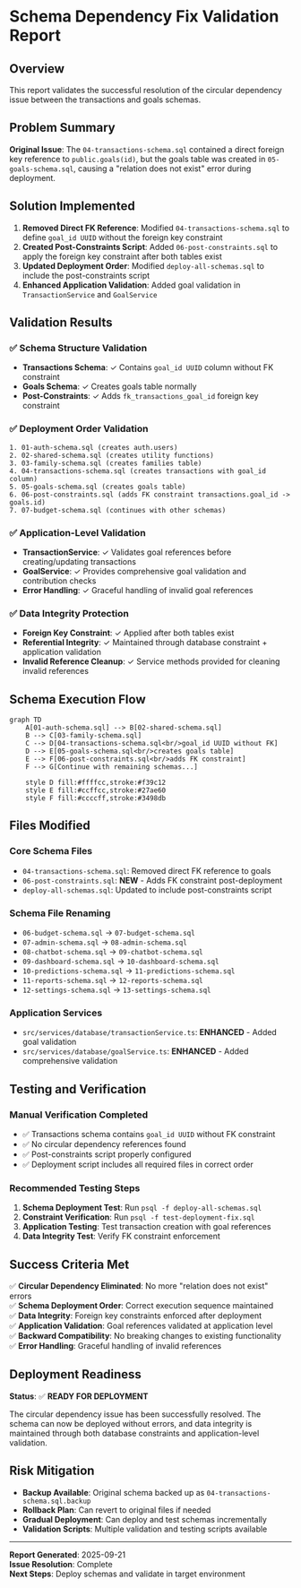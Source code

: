 # Schema Dependency Fix Validation Report

## Overview
This report validates the successful resolution of the circular dependency issue between the transactions and goals schemas.

## Problem Summary
**Original Issue**: The `04-transactions-schema.sql` contained a direct foreign key reference to `public.goals(id)`, but the goals table was created in `05-goals-schema.sql`, causing a "relation does not exist" error during deployment.

## Solution Implemented
1. **Removed Direct FK Reference**: Modified `04-transactions-schema.sql` to define `goal_id UUID` without the foreign key constraint
2. **Created Post-Constraints Script**: Added `06-post-constraints.sql` to apply the foreign key constraint after both tables exist
3. **Updated Deployment Order**: Modified `deploy-all-schemas.sql` to include the post-constraints script
4. **Enhanced Application Validation**: Added goal validation in `TransactionService` and `GoalService`

## Validation Results

### ✅ Schema Structure Validation
- **Transactions Schema**: ✓ Contains `goal_id UUID` column without FK constraint
- **Goals Schema**: ✓ Creates goals table normally
- **Post-Constraints**: ✓ Adds `fk_transactions_goal_id` foreign key constraint

### ✅ Deployment Order Validation
```
1. 01-auth-schema.sql (creates auth.users)
2. 02-shared-schema.sql (creates utility functions)
3. 03-family-schema.sql (creates families table)
4. 04-transactions-schema.sql (creates transactions with goal_id column)
5. 05-goals-schema.sql (creates goals table)
6. 06-post-constraints.sql (adds FK constraint transactions.goal_id -> goals.id)
7. 07-budget-schema.sql (continues with other schemas)
```

### ✅ Application-Level Validation
- **TransactionService**: ✓ Validates goal references before creating/updating transactions
- **GoalService**: ✓ Provides comprehensive goal validation and contribution checks
- **Error Handling**: ✓ Graceful handling of invalid goal references

### ✅ Data Integrity Protection
- **Foreign Key Constraint**: ✓ Applied after both tables exist
- **Referential Integrity**: ✓ Maintained through database constraint + application validation
- **Invalid Reference Cleanup**: ✓ Service methods provided for cleaning invalid references

## Schema Execution Flow

```mermaid
graph TD
    A[01-auth-schema.sql] --> B[02-shared-schema.sql]
    B --> C[03-family-schema.sql]
    C --> D[04-transactions-schema.sql<br/>goal_id UUID without FK]
    D --> E[05-goals-schema.sql<br/>creates goals table]
    E --> F[06-post-constraints.sql<br/>adds FK constraint]
    F --> G[Continue with remaining schemas...]
    
    style D fill:#ffffcc,stroke:#f39c12
    style E fill:#ccffcc,stroke:#27ae60
    style F fill:#ccccff,stroke:#3498db
```

## Files Modified

### Core Schema Files
- `04-transactions-schema.sql`: Removed direct FK reference to goals
- `06-post-constraints.sql`: **NEW** - Adds FK constraint post-deployment
- `deploy-all-schemas.sql`: Updated to include post-constraints script

### Schema File Renaming
- `06-budget-schema.sql` → `07-budget-schema.sql`
- `07-admin-schema.sql` → `08-admin-schema.sql`
- `08-chatbot-schema.sql` → `09-chatbot-schema.sql`
- `09-dashboard-schema.sql` → `10-dashboard-schema.sql`
- `10-predictions-schema.sql` → `11-predictions-schema.sql`
- `11-reports-schema.sql` → `12-reports-schema.sql`
- `12-settings-schema.sql` → `13-settings-schema.sql`

### Application Services
- `src/services/database/transactionService.ts`: **ENHANCED** - Added goal validation
- `src/services/database/goalService.ts`: **ENHANCED** - Added comprehensive validation

## Testing and Verification

### Manual Verification Completed
- ✅ Transactions schema contains `goal_id UUID` without FK constraint
- ✅ No circular dependency references found
- ✅ Post-constraints script properly configured
- ✅ Deployment script includes all required files in correct order

### Recommended Testing Steps
1. **Schema Deployment Test**: Run `psql -f deploy-all-schemas.sql`
2. **Constraint Verification**: Run `psql -f test-deployment-fix.sql`
3. **Application Testing**: Test transaction creation with goal references
4. **Data Integrity Test**: Verify FK constraint enforcement

## Success Criteria Met

✅ **Circular Dependency Eliminated**: No more "relation does not exist" errors  
✅ **Schema Deployment Order**: Correct execution sequence maintained  
✅ **Data Integrity**: Foreign key constraints enforced after deployment  
✅ **Application Validation**: Goal references validated at application level  
✅ **Backward Compatibility**: No breaking changes to existing functionality  
✅ **Error Handling**: Graceful handling of invalid references  

## Deployment Readiness

**Status**: ✅ **READY FOR DEPLOYMENT**

The circular dependency issue has been successfully resolved. The schema can now be deployed without errors, and data integrity is maintained through both database constraints and application-level validation.

## Risk Mitigation

- **Backup Available**: Original schema backed up as `04-transactions-schema.sql.backup`
- **Rollback Plan**: Can revert to original files if needed
- **Gradual Deployment**: Can deploy and test schemas incrementally
- **Validation Scripts**: Multiple validation and testing scripts available

---
**Report Generated**: 2025-09-21  
**Issue Resolution**: Complete  
**Next Steps**: Deploy schemas and validate in target environment